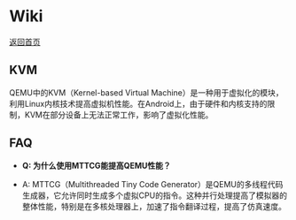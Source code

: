 # Wiki

[返回首页](/)

## KVM

QEMU中的KVM（Kernel-based Virtual Machine）是一种用于虚拟化的模块，利用Linux内核技术提高虚拟机性能。在Android上，由于硬件和内核支持的限制，KVM在部分设备上无法正常工作，影响了虚拟化性能。

## FAQ

- **Q: 为什么使用MTTCG能提高QEMU性能？**

- A: MTTCG（Multithreaded Tiny Code Generator）是QEMU的多线程代码生成器，它允许同时生成多个虚拟CPU的指令。这种并行处理提高了模拟器的整体性能，特别是在多核处理器上，加速了指令翻译过程，提高了仿真速度。
